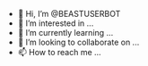 - 👋 Hi, I’m @BEASTUSERBOT
- 👀 I’m interested in ...
- 🌱 I’m currently learning ...
- 💞️ I’m looking to collaborate on ...
- 📫 How to reach me ...

<!---
BEASTUSERBOT/BEASTUSERBOT is a ✨ special ✨ repository because its `README.md` (this file) appears on your GitHub profile.
You can click the Preview link to take a look at your changes.
--->
